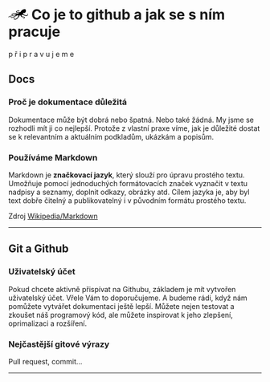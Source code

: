 # ![logo](img/logo_small.png) Co je to github a jak se s ním pracuje

p ř i p r a v u j e m e

## Docs

### Proč je dokumentace důležitá

Dokumentace může být dobrá nebo špatná. Nebo také žádná. My jsme se rozhodli mít ji co nejlepší. Protože z vlastní praxe víme, jak je důležité dostat se k relevantním a aktuálním podkladům, ukázkám a popisům. 

### Používáme Markdown

Markdown je **značkovací jazyk**, který slouží pro úpravu prostého textu. Umožňuje pomocí jednoduchých formátovacích značek vyznačit v textu nadpisy a seznamy, doplnit odkazy, obrázky atd. Cílem jazyka je, aby byl text dobře čitelný a publikovatelný i v původním formátu prostého textu.

Zdroj [Wikipedia/Markdown](https://cs.wikipedia.org/wiki/Markdown)

---

## Git a Github

### Uživatelský účet

Pokud chcete aktivně přispívat na Githubu, základem je mít vytvořen uživatelský účet. Vřele Vám to doporučujeme. A budeme rádi, když nám pomůžete vytvářet dokumentaci ještě lepší. Můžete nejen testovat a zkoušet náš programový kód, ale můžete inspirovat k jeho zlepšení, oprimalizaci a rozšíření.

### Nejčastější gitové výrazy

Pull request, commit...

---